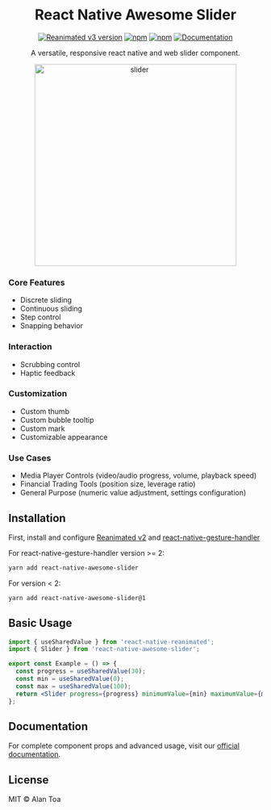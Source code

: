 <div align="center">
  <h1 align="center">React Native Awesome Slider</h1>

[![Reanimated v3 version](https://img.shields.io/github/package-json/v/alantoa/react-native-awesome-slider/master?label=Reanimated%20v2&style=flat-square)](https://www.npmjs.com/package/react-native-awesome-slider) [![npm](https://img.shields.io/npm/l/react-native-awesome-slider?style=flat-square)](https://www.npmjs.com/package/react-native-awesome-slider) [![npm](https://img.shields.io/badge/types-included-blue?style=flat-square)](https://www.npmjs.com/package/react-native-awesome-slider) [![Documentation](https://img.shields.io/badge/docs-slider.0xalt.xyz-blue?style=flat-square)](https://slider.0xalt.xyz/)

  <p  align="center">A versatile, responsive react native and web slider component.</p>
    <img src="./assets/slider.png" width="400" alt="slider"  />
  </div>

### Core Features

- Discrete sliding
- Continuous sliding
- Step control
- Snapping behavior

### Interaction

- Scrubbing control
- Haptic feedback

### Customization

- Custom thumb
- Custom bubble tooltip
- Custom mark
- Customizable appearance

### Use Cases

- Media Player Controls (video/audio progress, volume, playback speed)
- Financial Trading Tools (position size, leverage ratio)
- General Purpose (numeric value adjustment, settings configuration)

## Installation

First, install and configure [Reanimated v2](https://docs.swmansion.com/react-native-reanimated/) and [react-native-gesture-handler](https://docs.swmansion.com/react-native-gesture-handler/)

For react-native-gesture-handler version >= 2:

```sh
yarn add react-native-awesome-slider
```

For version < 2:

```sh
yarn add react-native-awesome-slider@1
```

## Basic Usage

```jsx
import { useSharedValue } from 'react-native-reanimated';
import { Slider } from 'react-native-awesome-slider';

export const Example = () => {
  const progress = useSharedValue(30);
  const min = useSharedValue(0);
  const max = useSharedValue(100);
  return <Slider progress={progress} minimumValue={min} maximumValue={max} />;
};
```

## Documentation

For complete component props and advanced usage, visit our [official documentation](https://slider.0xalt.xyz/).

## License

MIT © Alan Toa

